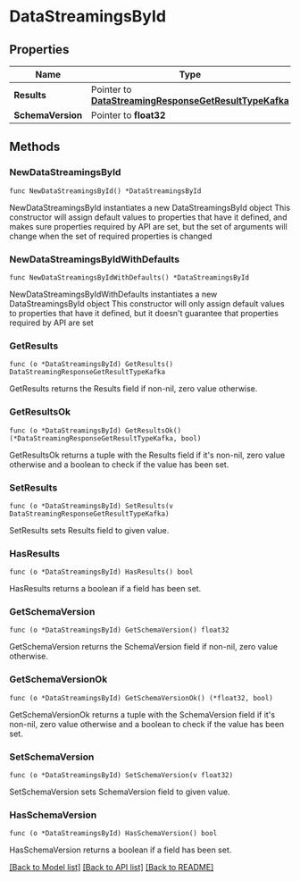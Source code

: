 # DataStreamingsById

## Properties

Name | Type | Description | Notes
------------ | ------------- | ------------- | -------------
**Results** | Pointer to [**DataStreamingResponseGetResultTypeKafka**](DataStreamingResponseGetResultTypeKafka.md) |  | [optional] 
**SchemaVersion** | Pointer to **float32** |  | [optional] 

## Methods

### NewDataStreamingsById

`func NewDataStreamingsById() *DataStreamingsById`

NewDataStreamingsById instantiates a new DataStreamingsById object
This constructor will assign default values to properties that have it defined,
and makes sure properties required by API are set, but the set of arguments
will change when the set of required properties is changed

### NewDataStreamingsByIdWithDefaults

`func NewDataStreamingsByIdWithDefaults() *DataStreamingsById`

NewDataStreamingsByIdWithDefaults instantiates a new DataStreamingsById object
This constructor will only assign default values to properties that have it defined,
but it doesn't guarantee that properties required by API are set

### GetResults

`func (o *DataStreamingsById) GetResults() DataStreamingResponseGetResultTypeKafka`

GetResults returns the Results field if non-nil, zero value otherwise.

### GetResultsOk

`func (o *DataStreamingsById) GetResultsOk() (*DataStreamingResponseGetResultTypeKafka, bool)`

GetResultsOk returns a tuple with the Results field if it's non-nil, zero value otherwise
and a boolean to check if the value has been set.

### SetResults

`func (o *DataStreamingsById) SetResults(v DataStreamingResponseGetResultTypeKafka)`

SetResults sets Results field to given value.

### HasResults

`func (o *DataStreamingsById) HasResults() bool`

HasResults returns a boolean if a field has been set.

### GetSchemaVersion

`func (o *DataStreamingsById) GetSchemaVersion() float32`

GetSchemaVersion returns the SchemaVersion field if non-nil, zero value otherwise.

### GetSchemaVersionOk

`func (o *DataStreamingsById) GetSchemaVersionOk() (*float32, bool)`

GetSchemaVersionOk returns a tuple with the SchemaVersion field if it's non-nil, zero value otherwise
and a boolean to check if the value has been set.

### SetSchemaVersion

`func (o *DataStreamingsById) SetSchemaVersion(v float32)`

SetSchemaVersion sets SchemaVersion field to given value.

### HasSchemaVersion

`func (o *DataStreamingsById) HasSchemaVersion() bool`

HasSchemaVersion returns a boolean if a field has been set.


[[Back to Model list]](../README.md#documentation-for-models) [[Back to API list]](../README.md#documentation-for-api-endpoints) [[Back to README]](../README.md)


